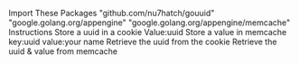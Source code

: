 Import These Packages
"github.com/nu7hatch/gouuid"
"google.golang.org/appengine"
"google.golang.org/appengine/memcache"
Instructions
Store a uuid in a cookie
Value:uuid
Store a value in memcache
key:uuid
value:your name
Retrieve the uuid from the cookie
Retrieve the uuid & value from memcache
